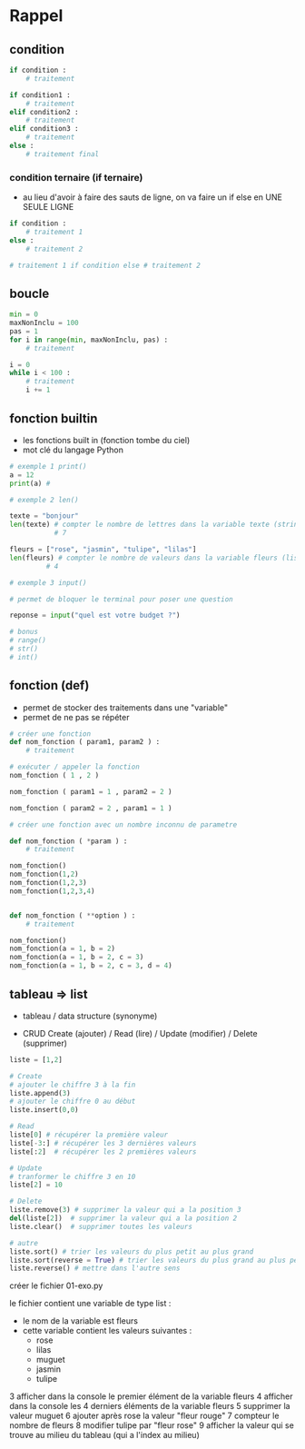 # Rappel 

## condition 

```py
if condition :
    # traitement 

if condition1 :
    # traitement
elif condition2 :
    # traitement
elif condition3 :
    # traitement
else :
    # traitement final
```


### condition ternaire (if ternaire)

- au lieu d'avoir à faire des sauts de ligne, on va faire un if else en UNE SEULE LIGNE 

```py
if condition :
    # traitement 1
else :
    # traitement 2

# traitement 1 if condition else # traitement 2
```


## boucle 

```py
min = 0
maxNonInclu = 100
pas = 1
for i in range(min, maxNonInclu, pas) :
    # traitement

i = 0
while i < 100 :
    # traitement
    i += 1
```

## fonction builtin 

- les fonctions built in (fonction tombe du ciel)
- mot clé du langage Python 

```py
# exemple 1 print()
a = 12
print(a) # 

# exemple 2 len()

texte = "bonjour"
len(texte) # compter le nombre de lettres dans la variable texte (string)
           # 7

fleurs = ["rose", "jasmin", "tulipe", "lilas"]
len(fleurs) # compter le nombre de valeurs dans la variable fleurs (list)
         # 4

# exemple 3 input()

# permet de bloquer le terminal pour poser une question 

reponse = input("quel est votre budget ?")

# bonus
# range()
# str()
# int()
```


## fonction (def)

- permet de stocker des traitements dans une "variable"
- permet de ne pas se répéter

```py
# créer une fonction
def nom_fonction ( param1, param2 ) :
    # traitement

# exécuter / appeler la fonction 
nom_fonction ( 1 , 2 )

nom_fonction ( param1 = 1 , param2 = 2 )

nom_fonction ( param2 = 2 , param1 = 1 )

# créer une fonction avec un nombre inconnu de parametre

def nom_fonction ( *param ) :
    # traitement

nom_fonction()
nom_fonction(1,2)
nom_fonction(1,2,3)
nom_fonction(1,2,3,4)


def nom_fonction ( **option ) :
    # traitement

nom_fonction()
nom_fonction(a = 1, b = 2)
nom_fonction(a = 1, b = 2, c = 3)
nom_fonction(a = 1, b = 2, c = 3, d = 4)
```


## tableau => list

- tableau / data structure (synonyme)

- CRUD Create (ajouter) / Read (lire) / Update (modifier) / Delete (supprimer)

```py
liste = [1,2]

# Create
# ajouter le chiffre 3 à la fin 
liste.append(3)
# ajouter le chiffre 0 au début
liste.insert(0,0) 

# Read 
liste[0] # récupérer la première valeur
liste[-3:] # récupérer les 3 dernières valeurs
liste[:2]  # récupérer les 2 premières valeurs

# Update 
# tranformer le chiffre 3 en 10
liste[2] = 10 

# Delete
liste.remove(3) # supprimer la valeur qui a la position 3 
del(liste[2])  # supprimer la valeur qui a la position 2
liste.clear()  # supprimer toutes les valeurs 

# autre
liste.sort() # trier les valeurs du plus petit au plus grand
liste.sort(reverse = True) # trier les valeurs du plus grand au plus petit
liste.reverse() # mettre dans l'autre sens 
```

créer le fichier 01-exo.py

le fichier contient une variable de type list :
- le nom de la variable est fleurs
- cette variable contient les valeurs suivantes :
  - rose
  - lilas
  - muguet
  - jasmin
  - tulipe

3 afficher dans la console le premier élément de la variable fleurs
4 afficher dans la console les 4 derniers éléments de la variable fleurs
5 supprimer la valeur muguet
6 ajouter après rose la valeur "fleur rouge"
7 compteur le nombre de fleurs
8 modifier tulipe par "fleur rose"
9 afficher la valeur qui se trouve au milieu du tableau (qui a l'index au milieu)